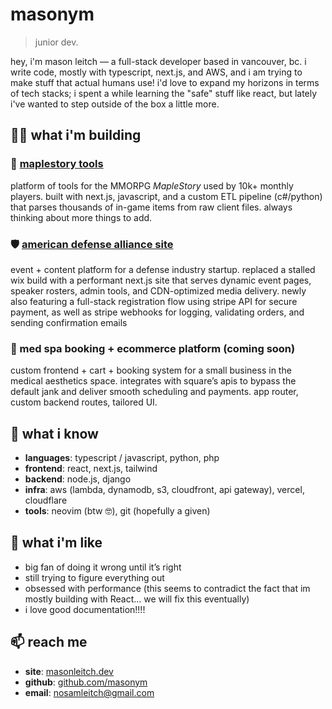 # masonym

> junior dev.

hey, i'm mason leitch — a full-stack developer based in vancouver, bc. i write code, mostly with typescript, next.js, and AWS, and i am trying to make stuff that actual humans use! i'd love to expand my horizons in terms of tech stacks; i spent a while learning the "safe" stuff like react, but lately i've wanted to step outside of the box a little more.

## 👷‍♂️ what i'm building

### 🍄 [maplestory tools](https://masonym.dev/)
platform of tools for the MMORPG *MapleStory* used by 10k+ monthly players. built with next.js, javascript, and a custom ETL pipeline (c#/python) that parses thousands of in-game items from raw client files. always thinking about more things to add.

### 🛡️ [american defense alliance site](https://www.americandefensealliance.org)
event + content platform for a defense industry startup. replaced a stalled wix build with a performant next.js site that serves dynamic event pages, speaker rosters, admin tools, and CDN-optimized media delivery.
newly also featuring a full-stack registration flow using stripe API for secure payment, as well as stripe webhooks for logging, validating orders, and sending confirmation emails

### 💅 med spa booking + ecommerce platform (coming soon)
custom frontend + cart + booking system for a small business in the medical aesthetics space. integrates with square’s apis to bypass the default jank and deliver smooth scheduling and payments. app router, custom backend routes, tailored UI.

## 🧠 what i know

- **languages**: typescript / javascript, python, php  
- **frontend**: react, next.js, tailwind
- **backend**: node.js, django
- **infra**: aws (lambda, dynamodb, s3, cloudfront, api gateway), vercel, cloudflare
- **tools**: neovim (btw 🤓), git (hopefully a given)

## 💬 what i'm like

- big fan of doing it wrong until it’s right 
- still trying to figure everything out
- obsessed with performance (this seems to contradict the fact that im mostly building with React... we will fix this eventually)
- i love good documentation!!!!

## 📫 reach me

- **site**: [masonleitch.dev](https://masonleitch.dev)  
- **github**: [github.com/masonym](https://github.com/masonym)  
- **email**: [nosamleitch@gmail.com](mailto:nosamleitch@gmail.com)
